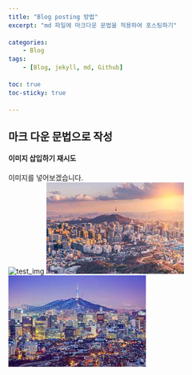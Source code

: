 ```yaml
---
title: "Blog posting 방법"
excerpt: "md 파일에 마크다운 문법을 적용하여 포스팅하기"

categories:
    - Blog
tags:
    - [Blog, jekyll, md, Github]

toc: true
toc-sticky: true

---
```


마크 다운 문법으로 작성
---

#### 이미지 삽입하기 재시도

이미지를 넣어보겠습니다.<br>
![test_img](${projectRoot}/images/2022-04-11-12-57-31.png)
![test_img2](images/2022-04-11-13-16-01.png)
![test_img3](./images/2022-04-11-13-19-25.png)